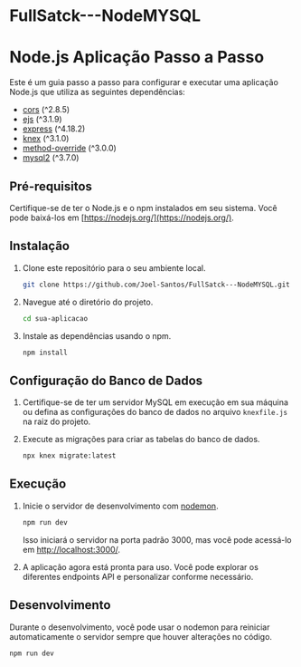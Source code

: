 # FullSatck---NodeMYSQL

# Node.js Aplicação Passo a Passo

Este é um guia passo a passo para configurar e executar uma aplicação Node.js que utiliza as seguintes dependências:

- [cors](https://www.npmjs.com/package/cors) (^2.8.5)
- [ejs](https://www.npmjs.com/package/ejs) (^3.1.9)
- [express](https://www.npmjs.com/package/express) (^4.18.2)
- [knex](https://www.npmjs.com/package/knex) (^3.1.0)
- [method-override](https://www.npmjs.com/package/method-override) (^3.0.0)
- [mysql2](https://www.npmjs.com/package/mysql2) (^3.7.0)

## Pré-requisitos

Certifique-se de ter o Node.js e o npm instalados em seu sistema. Você pode baixá-los em [https://nodejs.org/](https://nodejs.org/).

## Instalação

1. Clone este repositório para o seu ambiente local.

   ```bash
   git clone https://github.com/Joel-Santos/FullSatck---NodeMYSQL.git
   ```

2. Navegue até o diretório do projeto.

   ```bash
   cd sua-aplicacao
   ```

3. Instale as dependências usando o npm.

   ```bash
   npm install
   ```

## Configuração do Banco de Dados

1. Certifique-se de ter um servidor MySQL em execução em sua máquina ou defina as configurações do banco de dados no arquivo `knexfile.js` na raiz do projeto.

2. Execute as migrações para criar as tabelas do banco de dados.

   ```bash
   npx knex migrate:latest
   ```

## Execução

1. Inicie o servidor de desenvolvimento com [nodemon](https://www.npmjs.com/package/nodemon).

   ```bash
   npm run dev
   ```

   Isso iniciará o servidor na porta padrão 3000, mas você pode acessá-lo em [http://localhost:3000/](http://localhost:3000/).

2. A aplicação agora está pronta para uso. Você pode explorar os diferentes endpoints API e personalizar conforme necessário.

## Desenvolvimento

Durante o desenvolvimento, você pode usar o nodemon para reiniciar automaticamente o servidor sempre que houver alterações no código.

```bash
npm run dev
```




